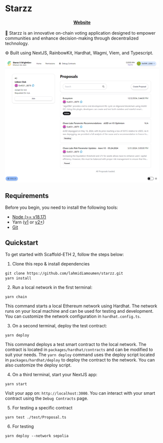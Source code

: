 # Starzz

<h4 align="center">
  <a href="https://starzz.brightgov.tech/">Website</a>
</h4>

🧪 Starzz is an innovative on-chain voting application designed to empower communities and enhance decision-making through decentralized technology.

⚙️ Built using NextJS, RainbowKit, Hardhat, Wagmi, Viem, and Typescript.

![Screenshot](/assets/55535804/screen.png)

## Requirements

Before you begin, you need to install the following tools:

- [Node (>= v18.17)](https://nodejs.org/en/download/)
- Yarn ([v1](https://classic.yarnpkg.com/en/docs/install/) or [v2+](https://yarnpkg.com/getting-started/install))
- [Git](https://git-scm.com/downloads)

## Quickstart

To get started with Scaffold-ETH 2, follow the steps below:

1. Clone this repo & install dependencies

```
git clone https://github.com/lahmidiamoumen/starzz.git
yarn install
```

2. Run a local network in the first terminal:

```
yarn chain
```

This command starts a local Ethereum network using Hardhat. The network runs on your local machine and can be used for testing and development. You can customize the network configuration in `hardhat.config.ts`.

3. On a second terminal, deploy the test contract:

```
yarn deploy
```

This command deploys a test smart contract to the local network. The contract is located in `packages/hardhat/contracts` and can be modified to suit your needs. The `yarn deploy` command uses the deploy script located in `packages/hardhat/deploy` to deploy the contract to the network. You can also customize the deploy script.

4. On a third terminal, start your NextJS app:

```
yarn start
```

Visit your app on: `http://localhost:3000`. You can interact with your smart contract using the `Debug Contracts` page.

5. For testing a specific contract

```
yarn test ./test/Proposal.ts
```

6. For testing

```
yarn deploy --network sepolia
```

